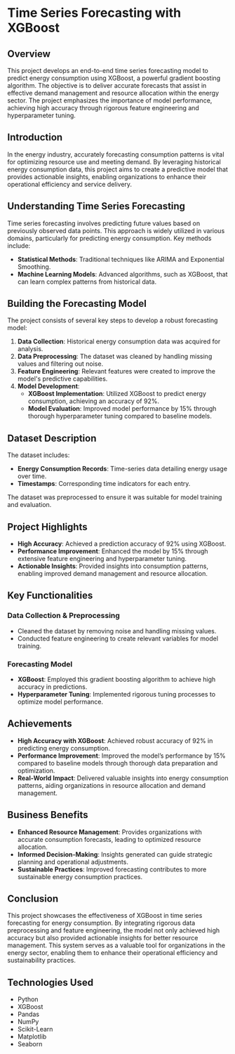 # Time Series Forecasting with XGBoost

## Overview
This project develops an end-to-end time series forecasting model to predict energy consumption using XGBoost, a powerful gradient boosting algorithm. The objective is to deliver accurate forecasts that assist in effective demand management and resource allocation within the energy sector. The project emphasizes the importance of model performance, achieving high accuracy through rigorous feature engineering and hyperparameter tuning.

## Introduction
In the energy industry, accurately forecasting consumption patterns is vital for optimizing resource use and meeting demand. By leveraging historical energy consumption data, this project aims to create a predictive model that provides actionable insights, enabling organizations to enhance their operational efficiency and service delivery.

## Understanding Time Series Forecasting
Time series forecasting involves predicting future values based on previously observed data points. This approach is widely utilized in various domains, particularly for predicting energy consumption. Key methods include:

- **Statistical Methods**: Traditional techniques like ARIMA and Exponential Smoothing.
- **Machine Learning Models**: Advanced algorithms, such as XGBoost, that can learn complex patterns from historical data.

## Building the Forecasting Model
The project consists of several key steps to develop a robust forecasting model:

1. **Data Collection**: Historical energy consumption data was acquired for analysis.
2. **Data Preprocessing**: The dataset was cleaned by handling missing values and filtering out noise.
3. **Feature Engineering**: Relevant features were created to improve the model's predictive capabilities.
4. **Model Development**:
   - **XGBoost Implementation**: Utilized XGBoost to predict energy consumption, achieving an accuracy of 92%.
   - **Model Evaluation**: Improved model performance by 15% through thorough hyperparameter tuning compared to baseline models.

## Dataset Description
The dataset includes:

- **Energy Consumption Records**: Time-series data detailing energy usage over time.
- **Timestamps**: Corresponding time indicators for each entry.

The dataset was preprocessed to ensure it was suitable for model training and evaluation.

## Project Highlights
- **High Accuracy**: Achieved a prediction accuracy of 92% using XGBoost.
- **Performance Improvement**: Enhanced the model by 15% through extensive feature engineering and hyperparameter tuning.
- **Actionable Insights**: Provided insights into consumption patterns, enabling improved demand management and resource allocation.

## Key Functionalities

### Data Collection & Preprocessing
- Cleaned the dataset by removing noise and handling missing values.
- Conducted feature engineering to create relevant variables for model training.

### Forecasting Model
- **XGBoost**: Employed this gradient boosting algorithm to achieve high accuracy in predictions.
- **Hyperparameter Tuning**: Implemented rigorous tuning processes to optimize model performance.

## Achievements
- **High Accuracy with XGBoost**: Achieved robust accuracy of 92% in predicting energy consumption.
- **Performance Improvement**: Improved the model’s performance by 15% compared to baseline models through thorough data preparation and optimization.
- **Real-World Impact**: Delivered valuable insights into energy consumption patterns, aiding organizations in resource allocation and demand management.

## Business Benefits
- **Enhanced Resource Management**: Provides organizations with accurate consumption forecasts, leading to optimized resource allocation.
- **Informed Decision-Making**: Insights generated can guide strategic planning and operational adjustments.
- **Sustainable Practices**: Improved forecasting contributes to more sustainable energy consumption practices.

## Conclusion
This project showcases the effectiveness of XGBoost in time series forecasting for energy consumption. By integrating rigorous data preprocessing and feature engineering, the model not only achieved high accuracy but also provided actionable insights for better resource management. This system serves as a valuable tool for organizations in the energy sector, enabling them to enhance their operational efficiency and sustainability practices.

## Technologies Used
- Python
- XGBoost
- Pandas
- NumPy
- Scikit-Learn
- Matplotlib
- Seaborn
